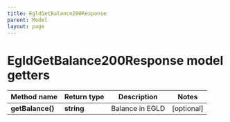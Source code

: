 ```yaml
---
title: EgldGetBalance200Response
parent: Model
layout: page
---
```


# EgldGetBalance200Response model getters

Method name | Return type | Description | Notes
------------ | ------------- | ------------- | -------------
**getBalance()** | **string** | Balance in EGLD | [optional]

